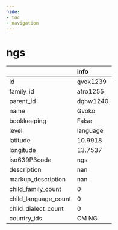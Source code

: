 ```yaml
---
hide:
- toc
- navigation
---
```

# ngs
|                      | info     |
|:---------------------|:---------|
| id                   | gvok1239 |
| family_id            | afro1255 |
| parent_id            | dghw1240 |
| name                 | Gvoko    |
| bookkeeping          | False    |
| level                | language |
| latitude             | 10.9918  |
| longitude            | 13.7537  |
| iso639P3code         | ngs      |
| description          | nan      |
| markup_description   | nan      |
| child_family_count   | 0        |
| child_language_count | 0        |
| child_dialect_count  | 0        |
| country_ids          | CM NG    |